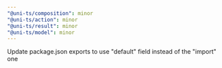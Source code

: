 ```yaml
---
"@uni-ts/composition": minor
"@uni-ts/action": minor
"@uni-ts/result": minor
"@uni-ts/model": minor
---
```


Update package.json exports to use "default" field instead of the "import" one
